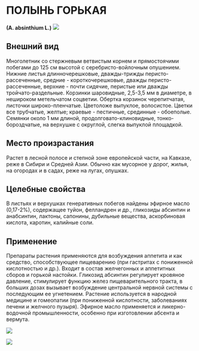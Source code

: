 # ПОЛЫНЬ ГОРЬКАЯ
**(A. absinthium L.)**
![](Полынь%20горькая1.jpg)

## Внешний вид
Многолетник со стержневым ветвистым корнем и прямостоячими побегами до 125 см высотой с серебристо-войлочным опушением. Нижние листья длинночерешковые, дважды-трижды перисто-рассеченные, средние - короткочерешковые, дважды перисто-рассеченные, верхние - почти сидячие, перистые или дважды тройчато-раздельные. Корзинки шаровидные, 2,5-3,5 мм в диаметре, в нешироком метельчатом соцветии. Обертка корзинок черепитчатая, листочки широко-пленчатые. Цветоложе выпуклое, волосистое. Цветки все трубчатые, желтые; краевые - пестичные, срединные - обоеполые. Семянки около 1 мм длиной, продолговато-клиновидные, тонко-бороздчатые, на верхушке с округлой, слегка выпуклой площадкой.      

## Место произрастания
Растет в лесной полосе и степной зоне европейской части, на Кавказе, реже в Сибири и Средней Азии. Обычно как мусорное у дорог, жилья, на огородах и в садах, реже на лугах, опушках.      

## Целебные свойства
В листьях и верхушках генеративных побегов найдены эфирное масло (0,17-2%), содержащее туйон, фелландрен и др., гликозиды абсинтин и анабсинтин, лактоны, сапонины, дубильные вещества, аскорбиновая кислота, каротин, калийные соли.

## Применение
Препараты растения применяются для возбуждения аппетита и как средство, способствующее пищеварению (при гастритах с пониженной кислотностью и др.). Входит в состав желчегонных и аппетитных сборов и горькой настойки. Гликозид абсинтин регулирует кровяное давление, стимулирует функцию желез пищеварительного тракта, в больших дозах вызывает возбуждение центральной нервной системы с последующим ее угнетением. Растение используется в народной медицине и гомеопатии (при пониженной кислотности, заболеваниях печени и желчного пузыря). Эфирное масло применяется и ликерно-водочной промышленности, особенно при изготовлении абсента и вермута.

![](Полынь%20горькая.jpg)

![](polin3.jpg) 
